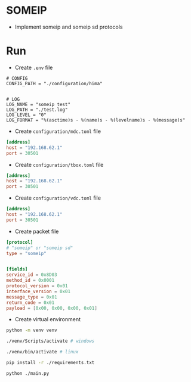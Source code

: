 # SOMEIP

- Implement someip and someip sd protocols


# Run

- Create `.env` file

```ascii
# CONFIG
CONFIG_PATH = "./configuration/hima"


# LOG
LOG_NAME = "someip test"
LOG_PATH = "./test.log"
LOG_LEVEL = "0"
LOG_FORMAT = "%(asctime)s - %(name)s - %(levelname)s - %(message)s"
```

- Create `configuration/mdc.toml` file

```toml
[address]
host = "192.168.62.1"
port = 30501
```

- Create `configuration/tbox.toml` file

```toml
[address]
host = "192.168.62.1"
port = 30501
```

- Create `configuration/vdc.toml` file

```toml
[address]
host = "192.168.62.1"
port = 30501
```

- Create packet file

```toml
[protocol]
# "someip" or "someip sd"
type = "someip"


[fields]
service_id = 0x8D03
method_id = 0x0001
protocol_version = 0x01
interface_version = 0x01
message_type = 0x01
return_code = 0x01
payload = [0x00, 0x00, 0x00, 0x01]
```

- Create virtual environment

```bash
python -m venv venv

./venv/Scripts/activate # windows

./venv/bin/activate # linux

pip install -r ./requirements.txt

python ./main.py
```
